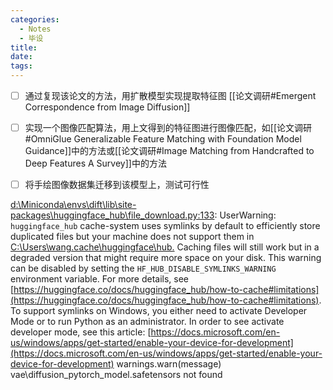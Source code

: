 ```yaml
---
categories:
  - Notes
  - 毕设
title:
date:
tags:
---
```

- [ ] 通过复现该论文的方法，用扩散模型实现提取特征图 [[论文调研#Emergent Correspondence from Image Diffusion]]
- [ ] 实现一个图像匹配算法，用上文得到的特征图进行图像匹配，如[[论文调研#OmniGlue Generalizable Feature Matching with Foundation Model Guidance]]中的方法或[[论文调研#Image Matching from Handcrafted to Deep Features A Survey]]中的方法
- [ ] 将手绘图像数据集迁移到该模型上，测试可行性


[d:\Miniconda\envs\dift\lib\site-packages\huggingface_hub\file_download.py:133](file:///D:/Miniconda/envs/dift/lib/site-packages/huggingface_hub/file_download.py:133): UserWarning: `huggingface_hub` cache-system uses symlinks by default to efficiently store duplicated files but your machine does not support them in [C:\Users\wang\.cache\huggingface\hub.](file:///C:/Users/wang/.cache/huggingface/hub.) Caching files will still work but in a degraded version that might require more space on your disk. This warning can be disabled by setting the `HF_HUB_DISABLE_SYMLINKS_WARNING` environment variable. For more details, see [https://huggingface.co/docs/huggingface_hub/how-to-cache#limitations](https://huggingface.co/docs/huggingface_hub/how-to-cache#limitations). To support symlinks on Windows, you either need to activate Developer Mode or to run Python as an administrator. In order to see activate developer mode, see this article: [https://docs.microsoft.com/en-us/windows/apps/get-started/enable-your-device-for-development](https://docs.microsoft.com/en-us/windows/apps/get-started/enable-your-device-for-development) warnings.warn(message) vae\diffusion_pytorch_model.safetensors not found
